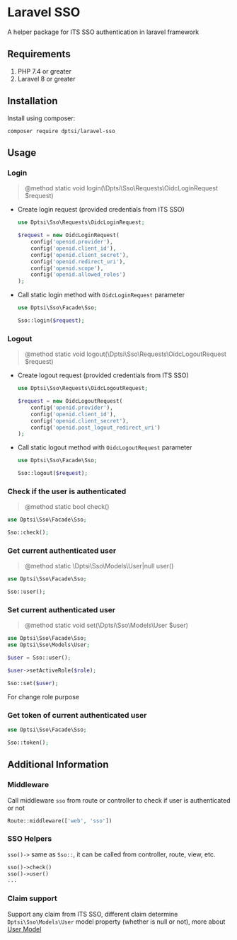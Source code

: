 # Laravel SSO

A helper package for ITS SSO authentication in laravel framework

## Requirements

1. PHP 7.4 or greater
2. Laravel 8 or greater

## Installation

Install using composer:

```shell
composer require dptsi/laravel-sso
```

## Usage

### Login

> @method static void login(\Dptsi\Sso\Requests\OidcLoginRequest $request)

- Create login request (provided credentials from ITS SSO)

    ```php
    use Dptsi\Sso\Requests\OidcLoginRequest;

    $request = new OidcLoginRequest(
        config('openid.provider'),
        config('openid.client_id'),
        config('openid.client_secret'),
        config('openid.redirect_uri'),
        config('openid.scope'),
        config('openid.allowed_roles')
    );
    ```

- Call static login method with `OidcLoginRequest` parameter

    ```php
    use Dptsi\Sso\Facade\Sso;

    Sso::login($request);
    ```

### Logout

> @method static void logout(\Dptsi\Sso\Requests\OidcLogoutRequest $request)

- Create logout request (provided credentials from ITS SSO)

    ```php
    use Dptsi\Sso\Requests\OidcLogoutRequest;

    $request = new OidcLogoutRequest(
        config('openid.provider'),
        config('openid.client_id'),
        config('openid.client_secret'),
        config('openid.post_logout_redirect_uri')
    );
    ```

- Call static logout method with `OidcLogoutRequest` parameter

    ```php
    use Dptsi\Sso\Facade\Sso;

    Sso::logout($request);
    ```

### Check if the user is authenticated

> @method static bool check()

```php
use Dptsi\Sso\Facade\Sso;

Sso::check();
```

### Get current authenticated user

> @method static \Dptsi\Sso\Models\User|null user()

```php
use Dptsi\Sso\Facade\Sso;

Sso::user();
```

### Set current authenticated user

> @method static void set(\Dptsi\Sso\Models\User $user)

```php
use Dptsi\Sso\Facade\Sso;
use Dptsi\Sso\Models\User;

$user = Sso::user();

$user->setActiveRole($role);

Sso::set($user);
```

For change role purpose

### Get token of current authenticated user

```php
use Dptsi\Sso\Facade\Sso;

Sso::token();
```

## Additional Information

### Middleware

Call middleware `sso` from route or controller to check if user is authenticated or not

```php
Route::middleware(['web', 'sso'])
```

### SSO Helpers

`sso()->` same as `Sso::`, it can be called from controller, route, view, etc.

```php
sso()->check()
sso()->user()
...
```

### Claim support

Support any claim from ITS SSO, different claim determine `Dptsi\Sso\Models\User` model property (whether is null or not), more about [User Model](src/Models/User.php)